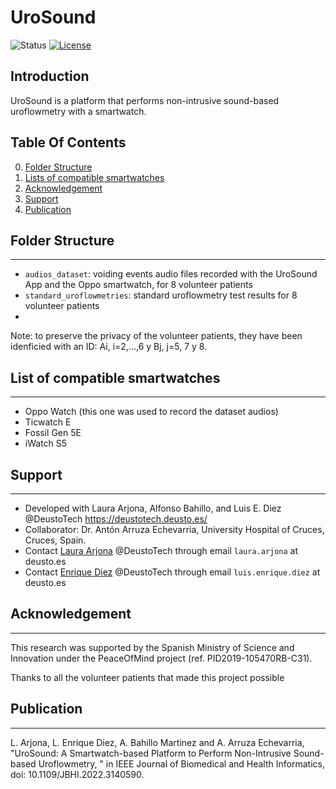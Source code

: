 
# UroSound #

![Status](https://img.shields.io/badge/Version-Experimental-brightgreen.svg)
[![License](https://img.shields.io/badge/License-Apache%202.0-blue.svg)](https://opensource.org/licenses/Apache-2.0)

Introduction
------------
UroSound is a platform that performs non-intrusive sound-based uroflowmetry with a smartwatch.


## Table Of Contents ##

0. [Folder Structure](##Folder%20Structure)
1. [Lists of compatible smartwatches](#List%20of%20compatible%20smartwatches)
2. [Acknowledgement](#acknowledgement)
3. [Support](#support)
4. [Publication](#publication)

##  Folder Structure ## 
-------------
- `audios_dataset`: voiding events audio files recorded with the UroSound App and the Oppo smartwatch, for 8 volunteer patients
- `standard_uroflowmetries`: standard uroflowmetry test results for 8 volunteer patients
- 
Note: to preserve the privacy of the volunteer patients, they have been idenficied with an ID: Ai, i=2,...,6 y Bj, j=5, 7 y 8.


## List of compatible  smartwatches ##
-------
- Oppo Watch (this one was used to record the dataset audios)
- Ticwatch E
- Fossil Gen 5E
- iWatch S5


 
## Support ##
-------
- Developed with Laura Arjona, Alfonso Bahillo, and Luis E. Diez @DeustoTech https://deustotech.deusto.es/
- Collaborator: Dr. Antón Arruza Echevarria, University Hospital of Cruces, Cruces, Spain.
- Contact [Laura Arjona](https://www.linkedin.com/in/laura-arjona-3b687534/?locale=en_US) @DeustoTech through email `laura.arjona` at deusto.es
- Contact [Enrique Diez](https://deustotech.deusto.es/member/luis-enrique-diez/) @DeustoTech through email `luis.enrique.diez` at deusto.es


## Acknowledgement ##
-------
This research was supported by the Spanish Ministry of Science and Innovation under the PeaceOfMind project (ref. PID2019-105470RB-C31).

Thanks to all the volunteer patients that made this project possible


## Publication ##
-------
L. Arjona, L. Enrique Diez, A. Bahillo Martinez and A. Arruza Echevarria, 
"UroSound: A Smartwatch-based Platform to Perform Non-Intrusive Sound-based Uroflowmetry,
" in IEEE Journal of Biomedical and Health Informatics, doi: 10.1109/JBHI.2022.3140590.